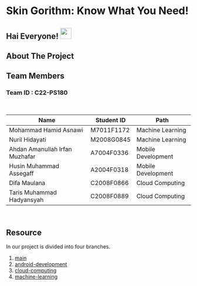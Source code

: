 # Skin Gorithm: Know What You Need!

## Hai Everyone! <img src="https://github.com/TheDudeThatCode/TheDudeThatCode/blob/master/Assets/Hi.gif" width="30px">

## About The Project



## Team Members

### Team ID : C22-PS180

<br>

| Name                            | Student ID | Path                |
| ------------------------------- | ---------- | ------------------- |
| Mohammad Hamid Asnawi           | M7011F1172 | Machine Learning    |
| Nuril Hidayati                  | M2008G0845 | Machine Learning    |
| Ahdan Amanullah Irfan Muzhafar  | A7004F0336 | Mobile Development  |
| Husin Muhammad Assegaff         | A2004F0318 | Mobile Development  |
| Difa Maulana                    | C2008F0866 | Cloud Computing     |
| Taris Muhammad Hadyansyah       | C2008F0889 | Cloud Computing     |

<br>

## Resource

In our project is divided into four branches.

1. [main](https://github.com/ahdan86/Capstone_Bangkit)
2. [android-development](https://github.com/ahdan86/Capstone_Bangkit/tree/main/Project)
3. [cloud-computing]( )
4. [machine-learning]( )
